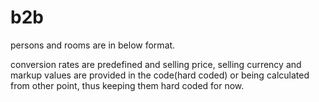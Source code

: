 # b2b
persons and rooms are in below format.
<Paxes>
<pax name='abcd' age='35'/>
<pax name='xyz' age='5'/>
</Paxes>
<Paxes>
<pax name='efgh' age='35'/>
<pax name='uvwx' age='3'/>
</Paxes>
<Paxes>
<pax name='ijkl' age='35'/>
<pax name='qrst' age='6'/>
</Paxes>

conversion rates are predefined and selling price, selling currency and markup values are provided in the code(hard coded) or being calculated from other point, thus keeping them hard coded for now.
